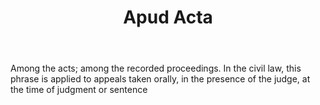 ---
title: Apud Acta
letter: A
permalink: "/definitions/apud-acta.html"
body: Among the acts; among the recorded proceedings. In the civil law, this phrase
  is applied to appeals taken orally, in the presence of the judge, at the time of
  judgment or sentence
published_at: '2018-07-07'
layout: post
---